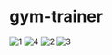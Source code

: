 # gym-trainer
![1](https://user-images.githubusercontent.com/20572249/176994655-486af790-193b-469f-bb62-9c722119838b.PNG)
![4](https://user-images.githubusercontent.com/20572249/176994657-a60ef73e-be51-4bdc-b570-85afc247a1d2.PNG)
![2](https://user-images.githubusercontent.com/20572249/176994659-1ffea1b9-835c-443f-951f-cbfbc1efeb47.PNG)
![3](https://user-images.githubusercontent.com/20572249/176994660-c6fa82c9-d260-4d4b-a143-394a0cf10e13.PNG)
